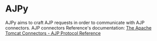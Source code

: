 # AJPy


AJPy aims to craft AJP requests in order to communicate with AJP connectors.
AJP connectors Reference's documentation: [The Apache Tomcat Connectors - AJP Protocol Reference](https://tomcat.apache.org/connectors-doc/ajp/ajpv13a.html)
